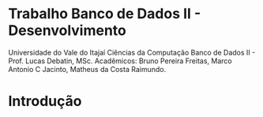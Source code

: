 # Trabalho Banco de Dados II - Desenvolvimento
  Universidade do Vale do Itajaí
  Ciências da Computação
  Banco de Dados II - Prof. Lucas Debatin, MSc.
  Acadêmicos: Bruno Pereira Freitas, Marco Antonio C Jacinto, Matheus da Costa Raimundo.

# Introdução

